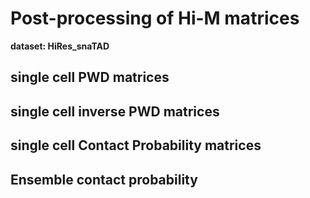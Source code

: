 # Post-processing of Hi-M matrices
**dataset: HiRes_snaTAD**
## single cell PWD matrices
## single cell inverse PWD matrices
## single cell Contact Probability matrices
## Ensemble contact probability
